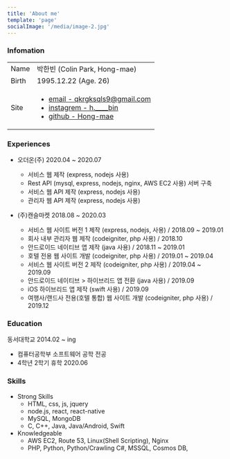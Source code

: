 ```yaml
---
title: 'About me'
template: 'page'
socialImage: '/media/image-2.jpg'
---
```


### Infomation

<table class='about_table'>
    <tr>
        <td>Name</td>
        <td>박한빈 (Colin Park, Hong-mae)</td>
    </tr>
    <tr>
        <td>Birth</td>
        <td>1995.12.22 (Age. 26)</td>
    </tr>
    <tr>
        <td>Site</td>
        <td>
            <ul>
                <li>
                    <a target="_blank" rel="noopener noreferrer"  href='mailto:qkrgksqls9@gmail.com'>email - qkrgksqls9@gmail.com</a></br>
                </li>
                <li>
                    <a target="_blank" rel="noopener noreferrer"  href='https://www.instagram.com/h.____bin'>instagrem - h.____bin</a><br>
                </li>
                <li>
                    <a target="_blank" rel="noopener noreferrer"  href='https://github.com/Hong-mae'>github - Hong-mae</a>
                </li>
            </ul>
        </td>
    </tr>
</table>

### Experiences

-   오더온(주) 2020.04 ~ 2020.07

    -   서비스 웹 제작 (express, nodejs 사용)
    -   Rest API (mysql, express, nodejs, nginx, AWS EC2 사용) 서버 구축
    -   서비스 웹 API 제작 (express, nodejs 사용)
    -   관리자 웹 API 제작 (express, nodejs 사용)

-   (주)캔슬마켓 2018.08 ~ 2020.03
    -   서비스 웹 사이트 버전 1 제작 (express, nodejs, 사용) / 2018.09 ~ 2019.01
    -   회사 내부 관리자 웹 제작 (codeigniter, php 사용) / 2018.10
    -   안드로이드 네이티브 앱 제작 (java 사용) / 2018.11 ~ 2019.01
    -   호텔 전용 웹 사이트 개발 (codeigniter, php 사용) / 2019.01 ~ 2019.04
    -   서비스 웹 사이트 버전 2 제작 (codeigniter, php 사용) / 2019.04 ~ 2019.09
    -   안드로이드 네이티브 > 하이브리드 앱 전환 (java 사용) / 2019.09
    -   iOS 하이브리드 앱 제작 (swift 사용) / 2019.09
    -   여행사/랜드사 전용(호텔 통합) 웹 사이트 개발 (codeigniter, php 사용) / 2019.12

### Education

동서대학교 2014.02 ~ ing

-   컴퓨터공학부 소프트웨어 공학 전공
-   4학년 2학기 휴학 2020.06

### Skills

-   Strong Skills
    -   HTML, css, js, jquery
    -   node.js, react, react-native
    -   MySQL, MongoDB
    -   C, C++, Java, Java/Android, Swift
-   Knowledgeable
    -   AWS EC2, Route 53, Linux(Shell Scripting), Nginx
    -   PHP, Python, Python/Crawling C#, MSSQL, Cosmos DB,
